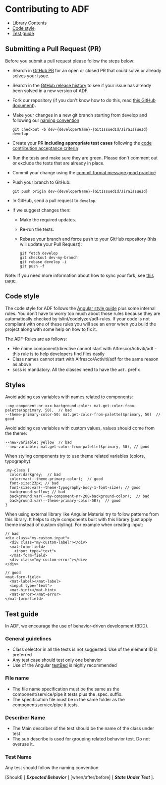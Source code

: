 # Contributing to ADF 

- [Library Contents](#submitting-a-pull-request-pr)
- [Code style](#code-style)
- [Test guide](#test-guide)

## Submitting a Pull Request (PR)

Before you submit a pull request please follow the steps below: 

* Search in  [GitHub PR](https://github.com/Alfresco/alfresco-ng2-components/pulls) for an open or closed PR
  that could solve or already solves your issue.
* Search in the [GitHub release history](https://github.com/Alfresco/alfresco-ng2-components/releases) to see if your
  issue has already been solved in a new version of ADF.
* Fork our repository (if you don't know how to do this, read [this GitHub document](https://help.github.com/articles/creating-a-pull-request-from-a-fork/)).
* Make your changes in a new git branch starting from develop and following our [naming convention](https://github.com/Alfresco/alfresco-ng2-components/wiki/Branching-Strategy)

     ```shell
     git checkout -b dev-{developerName}-{GitIssuedId/JiraIssueId} develop
     ```

* Create your PR **including appropriate test cases** following the [code contribution acceptance criteria](https://github.com/Alfresco/alfresco-ng2-components/wiki/Code-contribution-acceptance-criteria)
* Run the tests and make sure they are green. Please don't comment out or exclude the tests that are already in place.
* Commit your change using the [commit format message good practice](https://github.com/Alfresco/alfresco-ng2-components/wiki/Commit-format)
* Push your branch to GitHub:

    ```shell
    git push origin dev-{developerName}-{GitIssuedId/JiraIssueId}
    ```

* In GitHub, send a pull request to `develop`.
* If we suggest changes then:
  * Make the required updates.
  * Re-run the tests.
  * Rebase your branch and force push to your GitHub repository (this will update your Pull Request):

    ```shell
    git fetch develop
    git checkout dev-my-branch
    git rebase develop -i
    git push -f
    ```
Note: If you need more information about how to sync your fork, see [this page](https://help.github.com/articles/syncing-a-fork/).

## Code style

The code style for ADF follows the [Angular style guide](https://angular.io/guide/styleguide) plus some internal rules.
You don’t have to worry too much about those rules because they are automatically checked by tslint/codelyzer/adf-rules.
If your code is not compliant with one of these rules you will see an error when you build the project along with some help on how to fix it.

The ADF-Rules are as follows:

* File name component/directive cannot start with Alfresco/Activiti/adf - this rule is to help developers find files easily
* Class names cannot start with Alfresco/Activiti/adf for the same reason as above
* scss is mandatory. All the classes need to have the `adf-` prefix

## Styles

Avoid adding css variables with names related to components:
```
--my-component-nr-xxx-background-color: mat.get-color-from-palette($primary, 50),  // bad
--theme-primary-color-50: mat.get-color-from-palette($primary, 50)  // good
```

Avoid adding css variables with custom values, values should come from the theme:
```
--new-variable: yellow  // bad
--new-variable: mat.get-color-from-palette($primary, 50), // good 
```

When styling components try to use theme related variables (colors, typography):
```
.my-class {
  color:darkgrey;  // bad
  color:var(--theme-primary-color);  // good
  font-size:23px; // bad
  font-size:var(--theme-typography-body-1-font-size); // good
  background:yellow; // bad
  background:var(--my-component-nr-200-background-color);  // bad
  background:var(--theme-primary-color-50);  // good
}
```

When using external library like Angular Material try to follow patterns from this library. 
It helps to style components built with this library (just apply theme instead of custom styling). 
For example when creating input:
```
// bad
<div class="my-custom-input">
  <div class="my-custom-label"></div>
  <mat-form-field>
    <input type="text">
  </mat-form-field>
  <div class="my-custom-error"></div>
</div>

// good
<mat-form-field>
  <mat-label></mat-label>
  <input type="text">
  <mat-hint></mat-hint>
  <mat-error></mat-error>
</mat-form-field>
```

## Test guide

In ADF, we encourage the use of behavior-driven development (BDD).

### General guidelines

* Class selector in all the tests is not suggested. Use of the element ID is preferred
* Any test case should test only one behavior
* Use of the Angular [testBed](https://angular.io/guide/testing#testbed) is highly recommended

### File name

* The file name specification must be the same as the component/service/pipe it tests plus the .spec. suffix.
* The specification file must be in the same folder as the component/service/pipe it tests.

### Describer Name

* The Main describer of the test should be the name of the class under test
* The sub describe is used for grouping related behavior test. Do not overuse it.

### Test Name

Any test should follow the naming convention:

[Should] [ ***Expected Behavior*** ] [when/after/before] [ ***State Under Test*** ].

